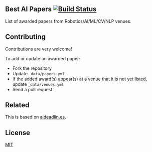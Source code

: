 ## Best AI Papers [![Build Status](https://api.travis-ci.com/clemense/ai-bestpapers.svg?branch=gh-pages)](https://app.travis-ci.com/github/clemense/ai-bestpapers)

List of awarded papers from Robotics/AI/ML/CV/NLP venues.

## Contributing

Contributions are very welcome!

To add or update an awarded paper:
- Fork the repository
- Update `_data/papers.yml`
- If the added award(s) appear(s) at a venue that it is not yet listed, update `_data/venues.yml`
- Send a pull request

## Related

This is based on [aideadlin.es](https://github.com/abhshkdz/ai-deadlines).

## License

[MIT](LICENSE)

<!---
bundle update <gem_name>

cd utils
python process.py
mv sorted_data.yml ../_data/papers.yml

Check for conferences:
https://aideadlin.es/calendar/?sub=ML,CV,CG,NLP,RO,SP,DM,AP,KR
-->
